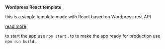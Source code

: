 **Wordpress React template**

this is a simple template made with React based on Wordpress rest API

[read more](https://mostafahesham.com)

to start the app use `npm start` .
to to make the app ready for production use `npm run build` .
